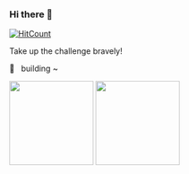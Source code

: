 ### Hi there 👋

[![HitCount](https://hits.b3log.org/schneesu/schneesu.svg)](https://github.com/schneesu/)

Take up the challenge bravely!

🌈 &nbsp; building ~

<p float="left">
    <img src="https://github-readme-stats.vercel.app/api?username=schneesu&show_icons=true&theme=dracula&custom_title=Crayon%27s%20GitHub%20Stats" height="150"/>
    <img src="https://github-readme-stats.vercel.app/api/top-langs/?username=schneesu&theme=dracula&layout=compact" height="150"/>
</p>
